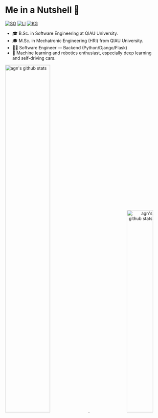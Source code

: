 # Me in a Nutshell 👋 

[![SO](https://img.shields.io/badge/stack-overflow-f59b42.svg?style=for-the-badge)](https://stackoverflow.com/users/3702377/benyamin-jafari)<!-- [![TW](https://img.shields.io/badge/twitter-4daedb.svg?style=for-the-badge)](https://twitter.com/benyaminjmf) -->
[![LI](https://img.shields.io/badge/linked-in-007cb5.svg?style=for-the-badge)](http://www.linkedin.com/in/benyaminjmf)
[![KG](https://img.shields.io/badge/kaggle-4daedb.svg?style=for-the-badge)](https://www.kaggle.com/benyaminjmf)

 - 🎓 B.Sc. in Software Engineering at QIAU University.
 - 🎓 M.Sc. in Mechatronic Engineering (HRI) from QIAU University.
 - 🧑‍💻️ Software Engineer — Backend (Python/Django/Flask)
 - 👀 Machine learning and robotics enthusiast, especially deep learning and self-driving cars.

<!--
[![agn's github stats](https://github-readme-stats.vercel.app/api?username=agn-7&show_icons=true&theme=gruvbox)](https://github.com/agn-7/agn-7)[![Top Langs](https://github-readme-stats.vercel.app/api/top-langs/?username=agn-7&layout=compact&theme=gruvbox)](https://github.com/agn-7/agn-7)
-->

<p>
    <a align="left" href="https://github.com/agn-7/agn-7">
        <img alt="agn's github stats"  width="54%" src="https://github-readme-stats.vercel.app/api?username=agn-7&show_icons=true&theme=gruvbox">
    </a>
    <a align="right" href="https://github.com/agn-7/agn-7">
        <img alt="agn's github stats"  width="41.2%" src="https://github-readme-stats.vercel.app/api/top-langs/?username=agn-7&layout=compact&theme=gruvbox">
    </a>
   <!--img src = "https://github-readme-streak-stats.herokuapp.com?user=agn-7&theme=onedark&hide_border=true"-->

</p>

